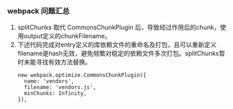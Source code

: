 ### webpack 问题汇总
1.  splitChunks 取代 CommonsChunkPlugin 后，导致经过作用后的chunk，使用output定义的chunkFilename。
2.  下述代码完成对entry定义的库依赖文件的重命名及打包，且可以重新定义filename是hash无效，避免频繁对稳定的依赖文件多次打包。splitChunks暂时未能寻找有效方法替换。
    ```
    new webpack.optimize.CommonsChunkPlugin({
      name: 'vendors',
      filename: 'vendors.js',
      minChunks: Infinity,
    }),
    ```
